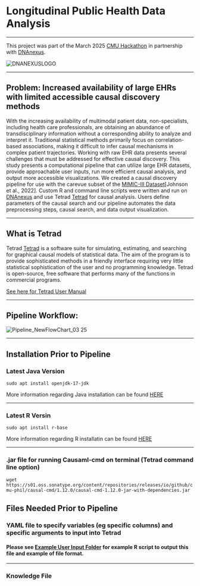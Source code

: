 # Longitudinal Public Health Data Analysis
---
This project was part of the March 2025 [CMU Hackathon](https://guides.library.cmu.edu/hackathon "CMU Hackathon") in partnership with [DNAnexus](https://www.dnanexus.com "DNAnexus").

![DNANEXUSLOGO](https://github.com/user-attachments/assets/422aa273-195f-45f0-8bf0-4e846ded0d02)

---

## Problem: Increased availability of large EHRs with limited accessible causal discovery methods  

With the increasing availability of multimodal patient data, non-specialists, including health care professionals, are obtaining an abundance of transdisciplinary information without a corresponding ability to analyze and interpret it. Traditional statistical methods primarily focus on correlation-based associations, making it difficult to infer causal mechanisms in complex patient trajectories. Working with raw EHR data presents several challenges that must be addressed for effective causal discovery. 
This study presents a computational pipeline that can utilize large EHR datasets, provide approachable user inputs, run more efficient causal analysis, and output more accessible visualizations. We created a causal discovery pipeline for use with the carevue subset of the [MIMIC-III Dataset](https://mimic.mit.edu/ "MIMIC-III Dataset")[Johnson et al., 2022]. Custom R and command line scripts were written and run on [DNAnexus](https://www.dnanexus.com "DNAnexus") and use Tetrad [Tetrad](https://www.cmu.edu/dietrich/philosophy/tetrad/#:~:text=Tetrad%20is%20a%20software%20suite,via%20R%20with%20Rpy%2DTetrad "Tetrad") for causal analysis. Users define parameters of the causal search and our pipeline automates the data preprocessing steps, causal search, and data output visualization.

---

## What is Tetrad 

Tetrad [Tetrad](https://www.cmu.edu/dietrich/philosophy/tetrad/#:~:text=Tetrad%20is%20a%20software%20suite,via%20R%20with%20Rpy%2DTetrad "Tetrad") is a software suite for simulating, estimating, and searching for graphical causal models of statistical data. The aim of the program is to provide sophisticated methods in a friendly interface requiring very little statistical sophistication of the user and no programming knowledge. Tetrad is open-source, free software that performs many of the functions in commercial programs.

[See here for Tetrad User Manual](https://htmlpreview.github.io/?https:///github.com/cmu-phil/tetrad/blob/development/tetrad-lib/src/main/resources/docs/manual/index.html "See here for Tetrad User Manual")

 
---
## Pipeline Workflow:
![Pipeline_NewFlowChart_03 25](https://github.com/user-attachments/assets/5b44d810-d4a6-4336-9daf-7fea3a0a4be9)



----
## Installation Prior to Pipeline
### Latest Java Version 
`sudo apt install openjdk-17-jdk`

More information regarding Java installation can be found [HERE](https://www.java.com/en/download/help/download_options.html "HERE")
***
### Latest R Versin 
`sudo apt install r-base`

More information regarding R installatin can be found [HERE](https://rstudio-education.github.io/hopr/starting.html "HERE!") 
***
### .jar file for running Causaml-cmd on terminal (Tetrad command line option) 
`wget https://s01.oss.sonatype.org/content/repositories/releases/io/github/cmu-phil/causal-cmd/1.12.0/causal-cmd-1.12.0-jar-with-dependencies.jar`


## Files Needed Prior to Pipeline 
### YAML file to specify variables (eg specific columns) and specific arguments to input into Tetrad
#### Please see [Example User Input Folder](https://github.com/collaborativebioinformatics/Longitudinal_emr_accleRation/tree/main/example_user_input "Example User Input Folder") for example R script to output this file and example of file format. 
---
### Knowledge File 

